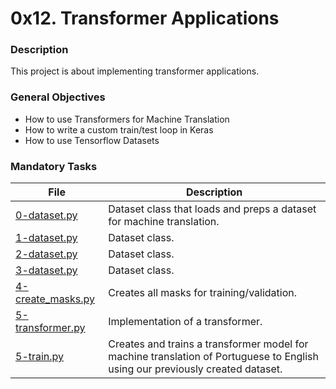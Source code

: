 # 0x12. Transformer Applications

### Description

This project is about implementing transformer applications.

### General Objectives

* How to use Transformers for Machine Translation
* How to write a custom train/test loop in Keras
* How to use Tensorflow Datasets

### Mandatory Tasks

| File | Description |
| ------ | ------ |
| [0-dataset.py](0-dataset.py) | Dataset class that loads and preps a dataset for machine translation. |
| [1-dataset.py](1-dataset.py) | Dataset class. |
| [2-dataset.py](2-dataset.py) | Dataset class. |
| [3-dataset.py](3-dataset.py) | Dataset class. |
| [4-create_masks.py](4-create_masks.py) | Creates all masks for training/validation. |
| [5-transformer.py](5-transformer.py) | Implementation of a transformer. |
| [5-train.py](5-train.py) | Creates and trains a transformer model for machine translation of Portuguese to English using our previously created dataset. |

